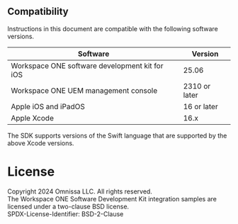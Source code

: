 ## Compatibility
Instructions in this document are compatible with the following software
versions.

Software                                       | Version
-----------------------------------------------|--------------
Workspace ONE software development kit for iOS | 25.06
Workspace ONE UEM management console           | 2310 or later
Apple iOS and iPadOS                           | 16 or later
Apple Xcode                                    | 16.x

The SDK supports versions of the Swift language that are supported by the above
Xcode versions.

# License
Copyright 2024 Omnissa LLC. All rights reserved.  
The Workspace ONE Software Development Kit integration samples are licensed
under a two-clause BSD license.  
SPDX-License-Identifier: BSD-2-Clause
